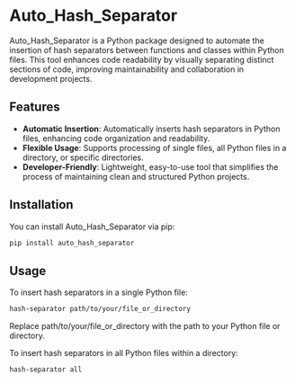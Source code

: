 # Auto_Hash_Separator

Auto_Hash_Separator is a Python package designed to automate the insertion of hash separators between functions and classes within Python files. This tool enhances code readability by visually separating distinct sections of code, improving maintainability and collaboration in development projects.

## Features

- **Automatic Insertion**: Automatically inserts hash separators in Python files, enhancing code organization and readability.
- **Flexible Usage**: Supports processing of single files, all Python files in a directory, or specific directories.
- **Developer-Friendly**: Lightweight, easy-to-use tool that simplifies the process of maintaining clean and structured Python projects.

## Installation

You can install Auto_Hash_Separator via pip:

```bash
pip install auto_hash_separator
```

## Usage

To insert hash separators in a single Python file:

```bash
hash-separator path/to/your/file_or_directory
```
Replace path/to/your/file_or_directory with the path to your Python file or directory.



To insert hash separators in all Python files within a directory:

```bash
hash-separator all
```








